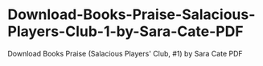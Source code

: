 # Download-Books-Praise-Salacious-Players-Club-1-by-Sara-Cate-PDF
Download Books Praise (Salacious Players' Club, #1) by Sara Cate PDF
